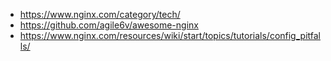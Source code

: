 - https://www.nginx.com/category/tech/
- https://github.com/agile6v/awesome-nginx
- https://www.nginx.com/resources/wiki/start/topics/tutorials/config_pitfalls/
